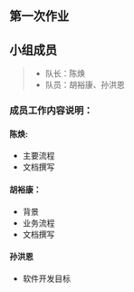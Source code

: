 ## 第一次作业

## 小组成员

> - 队长：陈焕
> - 队员：胡裕康、孙洪恩

### 成员工作内容说明：

#### 陈焕:

- 主要流程
- 文档撰写

#### 胡裕康：

- 背景
- 业务流程
- 文档撰写

#### 孙洪恩

- 软件开发目标
